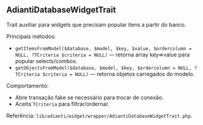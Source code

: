 ## AdiantiDatabaseWidgetTrait

Trait auxiliar para widgets que precisam popular itens a partir do banco.

Principais métodos:
- `getItemsFromModel($database, $model, $key, $value, $ordercolumn = NULL, ?TCriteria $criteria = NULL)` — retorna array key=>value para popular selects/combos.
- `getObjectsFromModel($database, $model, $key, $ordercolumn = NULL, ?TCriteria $criteria = NULL)` — retorna objetos carregados do modelo.

Comportamento:
- Abre transação fake se necessário para trocar de conexão.
- Aceita `TCriteria` para filtrar/ordernar.

Referência: `lib/adianti/widget/wrapper/AdiantiDatabaseWidgetTrait.php`.
